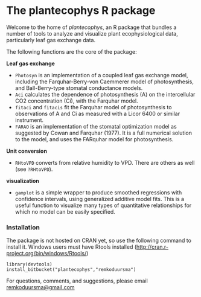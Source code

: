 The plantecophys R package
==========================


Welcome to the home of *plantecophys*, an R package that bundles a number of tools to analyze and visualize plant ecophysiological data, particularly leaf gas exchange data.

The following functions are the core of the package:

**Leaf gas exchange**

* `Photosyn` is an implementation of a coupled leaf gas exchange model, including the Farquhar-Berry-von Caemmerer model of photosynthesis, and Ball-Berry-type stomatal conductance models.
* `Aci` calculates the dependence of photosynthesis (A) on the intercellular CO2 concentration (Ci), with the Farquhar model. 
* `fitaci` and `fitacis` fit the Farquhar model of photosynthesis to observations of A and Ci as measured with a Licor 6400 or similar instrument.
* `FARAO` is an implementation of the stomatal optimization model as suggested by Cowan and Farquhar (1977). It is a full numerical solution to the model, and uses the FARquhar model for photosynthesis.

**Unit conversion**

* `RHtoVPD` converts from relative humidity to VPD. There are others as well (see `?RHtoVPD`).


**visualization**

* `gamplot` is a simple wrapper to produce smoothed regressions with confidence intervals, using generalized additive model fits. This is a useful function to visualize many types of quantitative relationships for which no model can be easily specified.


### Installation

The package is not hosted on CRAN yet, so use the following command to install it. Windows users must have Rtools installed (http://cran.r-project.org/bin/windows/Rtools/)

```
library(devtools)
install_bitbucket("plantecophys","remkoduursma")
```


For questions, comments, and suggestions, please email remkoduursma@gmail.com